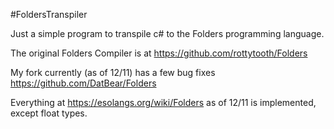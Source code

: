 #FoldersTranspiler

Just a simple program to transpile c# to the Folders programming language.

The original Folders Compiler is at https://github.com/rottytooth/Folders

My fork currently (as of 12/11) has a few bug fixes https://github.com/DatBear/Folders

Everything at https://esolangs.org/wiki/Folders as of 12/11 is implemented, except float types.